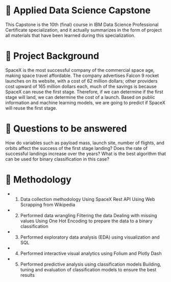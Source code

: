 # 🚀 Applied Data Science Capstone
This Capstone is the 10th (final) course in IBM Data Science Professional Certificate specialization, and it actually summarizes in the form of project all materials that have been learned during this specialization.

# 📄 Project Background
SpaceX is the most successful company of the commercial space age, making space travel affordable. The company advertises Falcon 9 rocket launches on its website, with a cost of 62 million dollars; other providers cost upward of 165 million dollars each, much of the savings is because SpaceX can reuse the first stage. Therefore, if we can determine if the first stage will land, we can determine the cost of a launch. Based on public information and machine learning models, we are going to predict if SpaceX will reuse the first stage.

# 📄 Questions to be answered
How do variables such as payload mass, launch site, number of flights, and orbits affect the success of the first stage landing?
Does the rate of successful landings increase over the years?
What is the best algorithm that can be used for binary classification in this case?
# 📄 Methodology
- 1. Data collection methodology
Using SpaceX Rest API
Using Web Scrapping from Wikipedia
- 2. Performed data wrangling
Filtering the data
Dealing with missing values
Using One Hot Encoding to prepare the data to a binary classification
- 3. Performed exploratory data analysis (EDA) using visualization and SQL
- 4. Performed interactive visual analytics using Folium and Plotly Dash
- 5. Performed predictive analysis using classification models
Building, tuning and evaluation of classification models to ensure the best results

